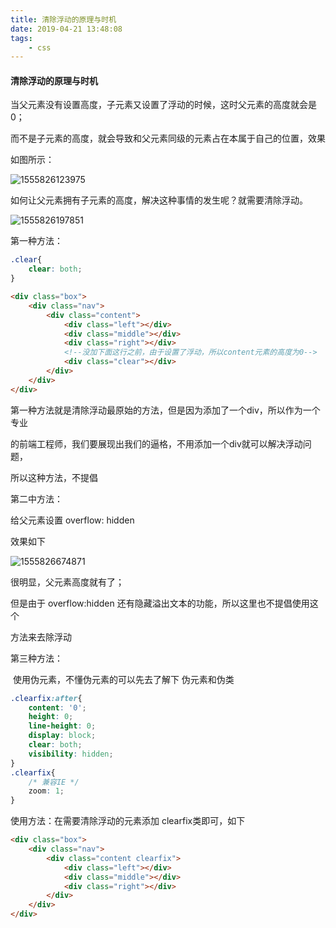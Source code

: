 ```yaml
---
title: 清除浮动的原理与时机
date: 2019-04-21 13:48:08
tags:
	- css
---
```


#### 清除浮动的原理与时机

当父元素没有设置高度，子元素又设置了浮动的时候，这时父元素的高度就会是0；

而不是子元素的高度，就会导致和父元素同级的元素占在本属于自己的位置，效果

如图所示：

![1555826123975](clear.png)

如何让父元素拥有子元素的高度，解决这种事情的发生呢？就需要清除浮动。

![1555826197851](1555826197851.png)

第一种方法：

```css
.clear{
    clear: both;
}
```

```html
<div class="box">
	<div class="nav">
		<div class="content">
			<div class="left"></div>
			<div class="middle"></div>
			<div class="right"></div>
			<!--没加下面这行之前，由于设置了浮动，所以content元素的高度为0-->		   <!--设置了之后。浮动就清除了-->
			<div class="clear"></div>
		</div>
	</div>
</div>
```

第一种方法就是清除浮动最原始的方法，但是因为添加了一个div，所以作为一个专业

的前端工程师，我们要展现出我们的逼格，不用添加一个div就可以解决浮动问题，

所以这种方法，不提倡



第二中方法：

给父元素设置 overflow: hidden

效果如下

![1555826674871](1555826674871.png)

很明显，父元素高度就有了；

但是由于 overflow:hidden   还有隐藏溢出文本的功能，所以这里也不提倡使用这个

方法来去除浮动



第三种方法：

​	使用伪元素，不懂伪元素的可以先去了解下 伪元素和伪类

```css
.clearfix:after{
    content: '0';
    height: 0;
    line-height: 0;
    display: block;
    clear: both;
    visibility: hidden;
}
.clearfix{
    /* 兼容IE */
    zoom: 1;
}
```

使用方法：在需要清除浮动的元素添加 clearfix类即可，如下

```html
<div class="box">
	<div class="nav">
		<div class="content clearfix">
			<div class="left"></div>
			<div class="middle"></div>
			<div class="right"></div>
		</div>
	</div>
</div>
```









